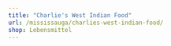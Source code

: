 ```yaml
---
title: "Charlie's West Indian Food"
url: /mississauga/charlies-west-indian-food/
shop: Lebensmittel
---
```

